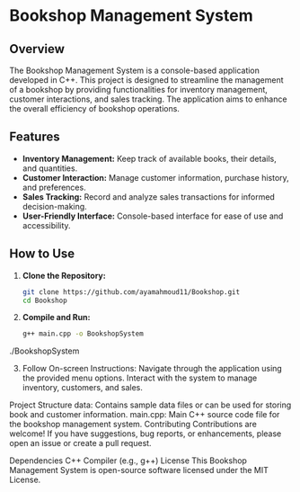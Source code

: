 # Bookshop Management System

## Overview

The Bookshop Management System is a console-based application developed in C++. This project is designed to streamline the management of a bookshop by providing functionalities for inventory management, customer interactions, and sales tracking. The application aims to enhance the overall efficiency of bookshop operations.

## Features

- **Inventory Management:** Keep track of available books, their details, and quantities.
- **Customer Interaction:** Manage customer information, purchase history, and preferences.
- **Sales Tracking:** Record and analyze sales transactions for informed decision-making.
- **User-Friendly Interface:** Console-based interface for ease of use and accessibility.

## How to Use

1. **Clone the Repository:**
   ```bash
   git clone https://github.com/ayamahmoud11/Bookshop.git
   cd Bookshop
2. **Compile and Run:**
   ```bash
   g++ main.cpp -o BookshopSystem
  ./BookshopSystem

3. Follow On-screen Instructions:
Navigate through the application using the provided menu options. Interact with the system to manage inventory, customers, and sales.

Project Structure
data: Contains sample data files or can be used for storing book and customer information.
main.cpp: Main C++ source code file for the bookshop management system.
Contributing
Contributions are welcome! If you have suggestions, bug reports, or enhancements, please open an issue or create a pull request.

Dependencies
C++ Compiler (e.g., g++)
License
This Bookshop Management System is open-source software licensed under the MIT License.
